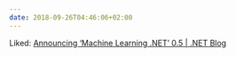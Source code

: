 ```yaml
---
date: 2018-09-26T04:46:06+02:00
---
```


Liked: [Announcing ‘Machine Learning .NET’ 0.5 | .NET Blog](https://blogs.msdn.microsoft.com/dotnet/2018/09/12/announcing-ml-net-0-5/)